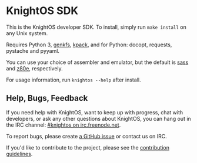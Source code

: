 # KnightOS SDK

This is the KnightOS developer SDK. To install, simply run `make install` on any Unix system.

Requires Python 3, [genkfs](https://github.com/KnightOS/genkfs), [kpack](https://github.com/KnightOS/kpack), and for Python: docopt, requests, pystache and pyyaml.

You can use your choice of assembler and emulator, but the default is [sass](https://github.com/KnightOS/sass) and [z80e](https://github.com/KnightOS/z80e), respectively.

For usage information, run `knightos --help` after install.

## Help, Bugs, Feedback

If you need help with KnightOS, want to keep up with progress, chat with
developers, or ask any other questions about KnightOS, you can hang out in the
IRC channel: [#knightos on irc.freenode.net](http://webchat.freenode.net/?channels=knightos).
 
To report bugs, please create [a GitHub issue](https://github.com/KnightOS/KnightOS/issues/new) or contact us on IRC.
 
If you'd like to contribute to the project, please see the [contribution guidelines](http://www.knightos.org/contributing).
